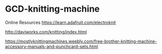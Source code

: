 # GCD-knitting-machine

Online Resources
https://learn.adafruit.com/electroknit

http://daviworks.com/knitting/index.html

https://mostlyknittingmachines.weebly.com/free-brother-knitting-machine-accessory-manuals-and-punchcard-sets.html
